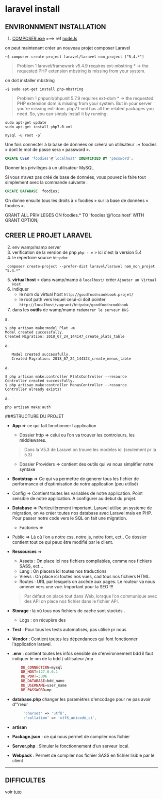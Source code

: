 # laravel install




## ENVIRONNMENT INSTALLATION
   1. [COMPOSER.exe](https://getcomposer.org/Composer-Setup.exe)  ===> ref [nodeJs](pkgnodejs/composerlaravel.md)


on peut maintenant créer un nouveau projet composer Laravel
```shell
~$ composer create-project laravel/laravel nom_project ["5.4.*"]
```
> Problem 1
  laravel/framework v5.4.9 requires ext-mbstring * -> the requested PHP extension mbstring is missing from your system.

on doit installer mbstring
```shell
~$ sudo apt-get install php-mbstring
```

> Problem 1
  phpunit/phpunit 5.7.9 requires ext-dom * -> the requested PHP extension dom is missing from your system.
   But in your server you're missing ext-dom. php7.1-xml has all the related packages you need. So, you can simply install it by running:
```shell
sudo apt-get update
sudo apt-get install php7.0-xml
```

```shell
mysql -u root -p`
```
Une fois connecter à la base de données on créera un utilisateur : « foodies » dont le mot de passe sera « password ».

```sql
CREATE USER 'foodies'@'localhost' IDENTIFIED BY 'password';
```
Donner les privilèges à un utilisateur MySQL

Si vous n’avez pas créé de base de données, vous pouvez le faire tout simplement avec la commande suivante :
```sql
CREATE DATABASE  foodies;
```
On donne ensuite tous les droits à « foodies » sur la base de données « foodies ».

GRANT ALL PRIVILEGES ON foodies.* TO 'foodies'@'localhost'  WITH GRANT OPTION;

## CREER LE PROJET LARAVEL
   2. env wamp/mamp server 
   3. verification de la version de php `php - v` > ici c'est la version 5.4
   4. le repertoire source `httpdoc` 
   ```shell
    composer create-project --prefer-dist laravel/laravel nom_mon_projet "5.4.*" 
   ```
   5. **virtual host**  > dans wamp/mamp à `localhost/` créer `Ajouter un Virtual Host`
   6. indiquer
        - le nom du virtual host `http://goodfoodncookbook.projet/`
        - le root path vers lequel celui-ci doit pointer `http://localhost/vagrant/httpdoc/goodfoodncookbook` 
   7. dans les **outils** de wamp/mamp `redemarer le serveur DNS`
   
 a.   
   ```
   $ php artisan make:model Plat -m
   Model created successfully.
   Created Migration: 2018_07_24_144147_create_plats_table

   ```   
 a.   
   ```$ php artisan make:model Menu -m
      Model created successfully.
      Created Migration: 2018_07_24_144323_create_menus_table

   ```   
 a.   
   ```
   $ php artisan make:controller PlatsController --resource
   Controller created successfully.
$ php artisan make:controller MenusController --resource
Controller already exists!

   ```   
 a.   
   ```
   php artisan make:auth

   ```
   
###STRUCTURE DU PROJET
- **App** => ce qui fait fonctionner l’application
	- Dossier http => celui ou l’on va trouver les controleurs, les middlewares. 
	> Dans la V5.3 de Laravel on trouve les modeles ici (seulement pr la 5.3)
	- Dossier Providers => contient des outils qui va nous simplifier notre syntaxe
- **Bootstrap** => Ce qui va permettre de generer tous les fichier de performance et d’optimisation de notre application (peu utilisé)
- Config => Contient toutes les variables de notre application. Point sensible de notre application. A configurer au debut du projet.
- **Database** => Particulièrement important. Laravel utilise un système de migration, on va créer toutes nos database avec Laravel mais en PHP. Pour passer notre code vers le SQL on fait une migration.
    - Factories =>     
-  Public => Là où l’on a notre css, notre js, notre font, ect.. Ce dossier contient tout ce qui peux être modifié par le client. 
- **Ressources** => 
    - Assets : On place ici nos fichiers compilables, comme nos fichiers SASS, ect…
    - Lang : On placera ici toutes nos traductions
    - Views : On place ici toutes nos vues, cad tous nos fichiers HTML.
    - Routes : URL par lesquels on accède aux pages. Le routeur va nous amener vers une vue. Important pour la SEO !!! 
   > Par défaut on place tout dans Web, lorsque l’on communique avec des API on place nos fichier dans le fichier API.
- **Storage** : là où tous nos fichiers de cache sont stockés .
	- Logs : on récupère des 
- **Test** : Pour tous les tests automatisés, pas utilisé pr nous.
- **Vendor** : Contient toutes les dépendances qui font fonctionner l’application laravel.
- **.env** : contient toutes les infos sensible de d'environnement bdd il faut indiquer le nm de la bdd / utilisateur /mp
    ```php
        DB_CONNECTION=mysql
        DB_HOST=127.0.0.1
        DB_PORT=3306
        DB_DATABASE=bdd_name
        DB_USERNAME=user_name
        DB_PASSWORD=mp
    ```
- **database.php**
changer les paramètres d'encodage pour ne pas avoir d'"rreur
    ```php
         'charset' => 'utf8',
         :'collation' => 'utf8_unicode_ci',
    ```
- **artisan**    
- **Package.json** : ce qui nous permet de compiler nos fichier
 
- **Server.php** : Simuler le fonctionnement d’un serveur local.
- **Webpack** : Permet de compiler nos fichier SASS en fichier lisible par le client

----
## DIFFICULTES
voir [tuto](https://www.rosehosting.com/blog/install-laravel-on-ubuntu-16-04/)

